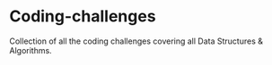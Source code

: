 # Coding-challenges
Collection of all the coding challenges covering all Data Structures & Algorithms.
